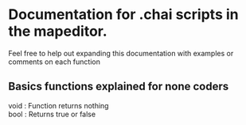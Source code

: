 # Documentation for .chai scripts in the mapeditor.

Feel free to help out expanding this documentation with examples or comments on each function

## Basics functions explained for none coders

void : Function returns nothing <br>
bool : Returns true or false
